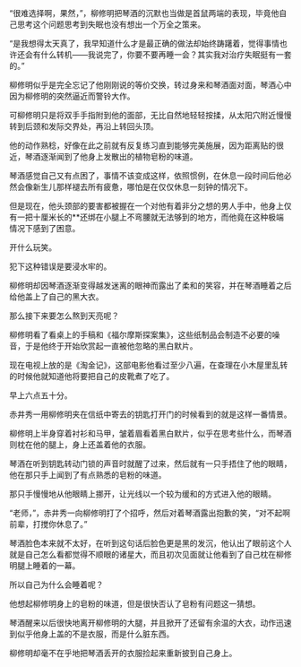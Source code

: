 “很难选择啊，果然，”，柳修明把琴酒的沉默也当做是首鼠两端的表现，毕竟他自己思考这个问题思考到失眠也没有想出一个万全之策来。

“是我想得太天真了，我早知道什么才是最正确的做法却始终踌躇着，觉得事情也许还会有什么转机——我说完了，你要不要再睡一会？其实我对治疗失眠挺有一套的。”

柳修明似乎是完全忘记了他刚刚说的等价交换，转过身来和琴酒面对面，琴酒心中因为柳修明的突然逼近而警铃大作。

可柳修明只是将双手手指附到他的面部，无比自然地轻轻按揉，从太阳穴附近慢慢转到后颈和发际交界处，再沿上转回头顶。

他的动作熟稔，好像在此之前就有反复练习直到能够完美施展，因为距离贴的很近，琴酒逐渐闻到了他身上发散出的植物皂粉的味道。

琴酒感觉自己又有点困了，事情不该变成这样，依照惯例，在休息一段时间后他必然会像新生儿那样褪去所有疲惫，哪怕是在仅仅休息一刻钟的情况下。

但是现在，他头颈部的要害都被握在一个对他有着非分之想的男人手中，他身上仅有一把十厘米长的**还绑在小腿上不弯腰就无法够到的地方，而他竟在这种极端情况下感到了困意。

开什么玩笑。

犯下这种错误是要浸水牢的。

柳修明却因琴酒逐渐变得越发迷离的眼神而露出了柔和的笑容，并在琴酒睡着之后给他盖上了自己的黑大衣。

那么接下来要怎么熬到天亮呢？

柳修明看了看桌上的手稿和《福尔摩斯探案集》，这些纸制品会制造不必要的噪音，于是他终于开始欣赏起一直被他忽略的黑白默片。

现在电视上放的是《淘金记》，这部电影他看过至少八遍，在查理在小木屋里乱转的时候他就知道他将要把自己的皮靴煮了吃了。

早上六点五十分。

赤井秀一用柳修明夹在信纸中寄去的钥匙打开门的时候看到的就是这样一番情景。

柳修明上半身穿着衬衫和马甲，皱着眉看着黑白默片，似乎在思考些什么，而琴酒则枕在他的腿上，身上还盖着他的衣服。

琴酒在听到钥匙转动门锁的声音时就醒了过来，然后就有一只手捂住了他的眼睛，他在那只手上闻到了有点熟悉的皂粉的味道。

那只手慢慢地从他眼睛上挪开，让光线以一个较为缓和的方式进入他的眼睛。

“老师，”，赤井秀一向柳修明打了个招呼，然后对着琴酒露出抱歉的笑，“对不起啊前辈，打搅你休息了。”

琴酒脸色本来就不太好，在听到这句话后脸色更是黑的发沉，他认出了眼前这个人就是自己怎么看都觉得不顺眼的诸星大，而且初次见面就让他看到了自己枕在柳修明腿上睡着的一幕。

所以自己为什么会睡着呢？

他想起柳修明身上的皂粉的味道，但是很快否认了皂粉有问题这一猜想。

琴酒醒来以后很快地离开柳修明的大腿，并且掀开了还留有余温的大衣，动作迅速到似乎他身上盖的不是衣服，而是什么脏东西。

柳修明却毫不在乎地把琴酒丢开的衣服捡起来重新披到自己身上。